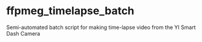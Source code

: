 # ffpmeg_timelapse_batch
Semi-automated batch script for making time-lapse video from the YI Smart Dash Camera
